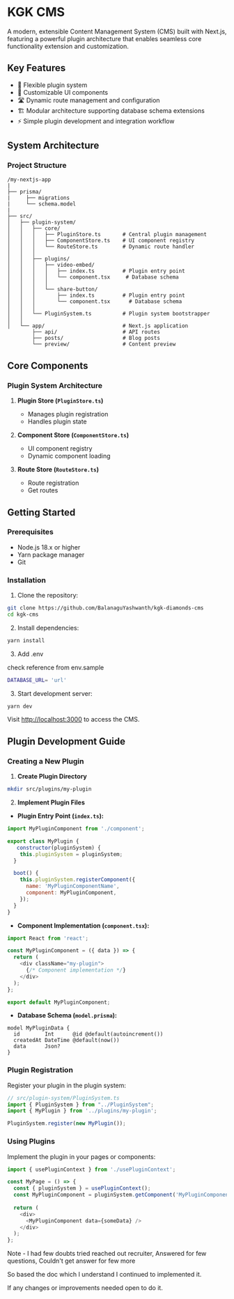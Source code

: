 # **KGK CMS**

A modern, extensible Content Management System (CMS) built with Next.js, featuring a powerful plugin architecture that enables seamless core functionality extension and customization.

## **Key Features**
- 🔌 Flexible plugin system
- 🎨 Customizable UI components
- 🛣️ Dynamic route management and configuration
- 🏗️ Modular architecture supporting database schema extensions
- ⚡ Simple plugin development and integration workflow

## **System Architecture**

### Project Structure
```
/my-nextjs-app
|
├── prisma/
|     ├── migrations
|     └── schema.model
|
├── src/
│   ├── plugin-system/
│   │   ├── core/
│   │   │   ├── PluginStore.ts       # Central plugin management
│   │   │   ├── ComponentStore.ts    # UI component registry
│   │   │   └── RouteStore.ts        # Dynamic route handler
│   │   │
│   │   ├── plugins/
│   │   │   ├── video-embed/
│   │   │   │   ├── index.ts         # Plugin entry point
│   │   │   │   └── component.tsx     # Database schema
│   │   │   │
│   │   │   └── share-button/
│   │   │       ├── index.ts         # Plugin entry point
│   │   │       └── component.tsx      # Database schema
│   │   │
│   │   └── PluginSystem.ts          # Plugin system bootstrapper
│   │
│   └── app/                         # Next.js application
        ├── api/                     # API routes
        ├── posts/                   # Blog posts
        └── preview/                 # Content preview
```

## **Core Components**

### Plugin System Architecture

1. **Plugin Store (`PluginStore.ts`)**
   - Manages plugin registration
   - Handles plugin state

2. **Component Store (`ComponentStore.ts`)**
   - UI component registry
   - Dynamic component loading

3. **Route Store (`RouteStore.ts`)**
   - Route registration
   - Get routes

## **Getting Started**

### Prerequisites
- Node.js 18.x or higher
- Yarn package manager
- Git

### Installation

1. Clone the repository:
```bash
git clone https://github.com/BalanaguYashwanth/kgk-diamonds-cms
cd kgk-cms
```

2. Install dependencies:
```bash
yarn install
```

3. Add .env

check reference from env.sample

```bash
DATABASE_URL= 'url'
```

3. Start development server:
```bash
yarn dev
```

Visit [http://localhost:3000](http://localhost:3000) to access the CMS.

## **Plugin Development Guide**

### Creating a New Plugin

1. **Create Plugin Directory**
```bash
mkdir src/plugins/my-plugin
```

2. **Implement Plugin Files**

- **Plugin Entry Point (`index.ts`):**
```javascript
import MyPluginComponent from './component';

export class MyPlugin {
   constructor(pluginSystem) {
    this.pluginSystem = pluginSystem;
  }

  boot() {
    this.pluginSystem.registerComponent({
      name: 'MyPluginComponentName',
      component: MyPluginComponent,
    });
  }
}
```

- **Component Implementation (`component.tsx`):**
```javascript
import React from 'react';

const MyPluginComponent = ({ data }) => {
  return (
    <div className="my-plugin">
      {/* Component implementation */}
    </div>
  );
};

export default MyPluginComponent;
```

- **Database Schema (`model.prisma`):**
```prisma
model MyPluginData {
  id        Int      @id @default(autoincrement())
  createdAt DateTime @default(now())
  data      Json?
}
```

### Plugin Registration

Register your plugin in the plugin system:

```javascript
// src/plugin-system/PluginSystem.ts
import { PluginSystem } from "../PluginSystem";
import { MyPlugin } from '../plugins/my-plugin';

PluginSystem.register(new MyPlugin());
```

### Using Plugins

Implement the plugin in your pages or components:

```javascript
import { usePluginContext } from './usePluginContext';

const MyPage = () => {
  const { pluginSystem } = usePluginContext();
  const MyPluginComponent = pluginSystem.getComponent('MyPluginComponentName');
  
  return (
    <div>
      <MyPluginComponent data={someData} />
    </div>
  );
};
```

Note - I had few doubts tried reached out recruiter, Answered for few questions, Couldn't get answer for few more

So based the doc which I understand I continued to implemented it.

If any changes or improvements needed open to do it.